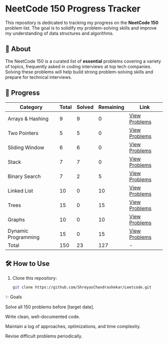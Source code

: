 # NeetCode 150 Progress Tracker

This repository is dedicated to tracking my progress on the **NeetCode 150** problem list. The goal is to solidify my problem-solving skills and improve my understanding of data structures and algorithms.

## 🚀 About
The NeetCode 150 is a curated list of **essential** problems covering a variety of topics, frequently asked in coding interviews at top tech companies. Solving these problems will help build strong problem-solving skills and prepare for technical interviews.

## 📌 Progress

| Category         | Total | Solved | Remaining | Link |
|----------------|-------|--------|----------|------|
| Arrays & Hashing | 9 | 9 | 0 | [View Problems](https://neetcode.io/roadmap) |
| Two Pointers    | 5 | 5 | 0 | [View Problems](https://neetcode.io/roadmap) |
| Sliding Window  | 6 | 6 | 0 | [View Problems](https://neetcode.io/roadmap) |
| Stack          | 7 | 7 | 0 | [View Problems](https://neetcode.io/roadmap) |
| Binary Search  | 7 | 2 | 5 | [View Problems](https://neetcode.io/roadmap) |
| Linked List    | 10 | 0 | 10 | [View Problems](https://neetcode.io/roadmap) |
| Trees         | 15 | 0 | 15 | [View Problems](https://neetcode.io/roadmap) |
| Graphs        | 10 | 0 | 10 | [View Problems](https://neetcode.io/roadmap) |
| Dynamic Programming | 15 | 0 | 15 | [View Problems](https://neetcode.io/roadmap) |
| Total         | 150 | 23 | 127 | - |

## 🛠 How to Use
1. Clone this repository:
   ```sh
   git clone https://github.com/ShreyasChandrashekar/Leetcode.git

✨ Goals

Solve all 150 problems before [target date].

Write clean, well-documented code.

Maintain a log of approaches, optimizations, and time complexity.

Revise difficult problems periodically.
